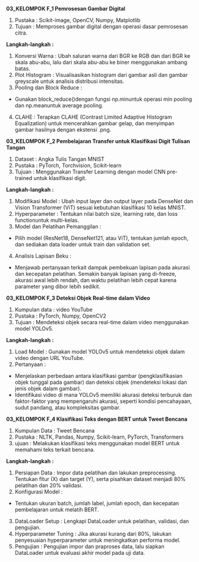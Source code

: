 **03_KELOMPOK F_1 Pemrosesan Gambar Digital**
1.  Pustaka : Scikit-image, OpenCV, Numpy, Matplotlib
2.  Tujuan : Memproses gambar digital dengan operasi dasar pemrosesan citra.

**Langkah-langkah :**
1.  Konversi Warna : Ubah saluran warna dari BGR ke RGB dan dari BGR ke 
    skala abu-abu, lalu dari skala abu-abu ke biner menggunakan ambang batas.
2.  Plot Histogram : Visualisasikan histogram dari gambar asli dan gambar 
    greyscale untuk analisis distribusi intensitas.
3.  Pooling dan Block Reduce :
   -  Gunakan block_reduce()dengan fungsi np.minuntuk operasi min pooling 
      dan np.meanuntuk average pooling.
4.  CLAHE : Terapkan CLAHE (Contrast Limited Adaptive Histogram 
    Equalization) untuk mencerahkan gambar gelap, dan menyimpan gambar 
    hasilnya dengan ekstensi .png.

**03_KELOMPOK F_2 Pembelajaran Transfer untuk Klasifikasi Digit Tulisan Tangan**
1.  Dataset : Angka Tulis Tangan MNIST
2.  Pustaka : PyTorch, Torchvision, Scikit-learn
3.  Tujuan : Menggunakan Transfer Learning dengan model CNN pre-trained 
    untuk klasifikasi digit.

**Langkah-langkah :**
1.  Modifikasi Model : Ubah input layer dan output layer pada DenseNet dan 
    Vision Transformer (ViT) sesuai kebutuhan klasifikasi 10 kelas MNIST.
2.  Hyperparameter : Tentukan nilai batch size, learning rate, dan loss 
    functionuntuk multi-kelas.
3.  Model dan Pelatihan Pemanggilan :
   -  Pilih model (ResNet18, DenseNet121, atau ViT), tentukan jumlah epoch, 
      dan sediakan data loader untuk train dan validation set.
4.  Analisis Lapisan Beku :
   -  Menjawab pertanyaan terkait dampak pembekuan lapisan pada akurasi dan 
      kecepatan pelatihan. Semakin banyak lapisan yang di-freeze, akurasi 
      awal lebih rendah, dan waktu pelatihan lebih cepat karena parameter 
      yang dibor lebih sedikit.

**03_KELOMPOK F_3 Deteksi Objek Real-time dalam Video**
1.  Kumpulan data : video YouTube
2.  Pustaka : PyTorch, Numpy, OpenCV2
3.  Tujuan : Mendeteksi objek secara real-time dalam video menggunakan model 
    YOLOv5.

**Langkah-langkah :**
1.  Load Model : Gunakan model YOLOv5 untuk mendeteksi objek dalam video 
    dengan URL YouTube.
2.  Pertanyaan :
   -  Menjelaskan perbedaan antara klasifikasi gambar (pengklasifikasian 
      objek tunggal pada gambar) dan deteksi objek (mendeteksi lokasi dan 
      jenis objek dalam gambar).
   -  Identifikasi video di mana YOLOv5 memiliki akurasi deteksi terburuk 
      dan faktor-faktor yang mempengaruhi akurasi, seperti kondisi 
      pencahayaan, sudut pandang, atau kompleksitas gambar.

**03_KELOMPOK F_4 Klasifikasi Teks dengan BERT untuk Tweet Bencana**
1.  Kumpulan Data : Tweet Bencana
2.  Pustaka : NLTK, Pandas, Numpy, Scikit-learn, PyTorch, Transformers
3.  ujuan : Melakukan klasifikasi teks menggunakan model BERT untuk 
    memahami teks terkait bencana.

**Langkah-langkah :**
1.  Persiapan Data : Impor data pelatihan dan lakukan preprocessing. 
    Tentukan fitur (X) dan target (Y), serta pisahkan dataset menjadi 80% 
    pelatihan dan 20% validasi.
2.  Konfigurasi Model :
   -  Tentukan ukuran batch, jumlah label, jumlah epoch, dan kecepatan 
      pembelajaran untuk melatih BERT.
3.  DataLoader Setup : Lengkapi DataLoader untuk pelatihan, validasi, dan 
    pengujian.
4.  Hyperparameter Tuning : Jika akurasi kurang dari 80%, lakukan 
    penyesuaian hyperparameter untuk meningkatkan performa model.
5.  Pengujian : Pengujian impor dan praproses data, lalu siapkan DataLoader 
    untuk evaluasi akhir model pada uji data.
